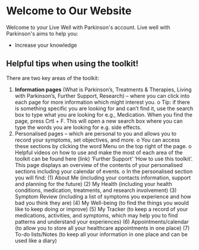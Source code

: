 # Welcome to Our Website

Welcome to your Live Well with Parkinson's account. Live well with Parkinson's aims to help you:

- Increase your knowledge 

## Helpful tips when using the toolkit!
There are two key areas of the toolkit:
1.	**Information pages** (What is Parkinson’s, Treatments & Therapies, Living with Parkinson’s, Further Support, Research) – where you can click into each page for more information which might interest you. 
o	Tip: if there is something specific you are looking for and can’t find it, use the search box to type what you are looking for e.g., Medication. When you find the page, press Crtl + F. This will open a new search box where you can type the words you are looking for e.g. side effects. 
2.	Personalised pages – which are personal to you and allows you to record your symptoms, set objectives, and more. 
o	You can access these sections by clicking the word Menu on the top right of the page. 
o	Helpful videos on how to use and make the most of each area of the toolkit can be found here (link) ‘Further Support’ ‘How to use this toolkit’. This page displays an overview of the contents of your personalised sections including your calendar of events. 
o	In the personalised section you will find:
(1)	About Me (including your contacts information, support and planning for the future)
(2)	My Health (including your health conditions, medication, treatments, and research involvement)
(3)	Symptom Review (including a list of symptoms you experience and how bad you think they are)
(4)	My Well-being (to find the things  you would like to keep doing or improve)
(5)	My Tracker (to keep a record of your medications, activities, and symptoms, which may help you to find patterns and understand your experiences)
(6)	Appointments/calendar (to allow you to store all your healthcare appointments in one place)
(7)	To-do lists/Notes (to keep all your information in one place and can be used like a diary)
 

